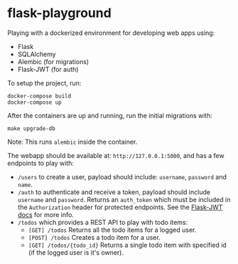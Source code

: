 # flask-playground

Playing with a dockerized environment for developing web apps using:
- Flask
- SQLAlchemy
- Alembic (for migrations)
- Flask-JWT (for auth)

To setup the project, run:

```
docker-compose build
docker-compose up
```

After the containers are up and running, run the initial migrations with:

```
make upgrade-db
```
Note: This runs `alembic` inside the container.

The webapp should be available at: `http://127.0.0.1:5000`, and has a few endpoints to play with:
- `/users` to create a user, payload should include: `username`, `password` and `name`.
- `/auth` to authenticate and receive a token, payload should include `username` and `password`. Returns an `auth_token` which must be included in the `Authorization` header for protected endpoints. See the [Flask-JWT docs](https://pythonhosted.org/Flask-JWT/) for more info.
- `/todos` which provides a REST API to play with todo items:
  - `[GET] /todos` Returns all the todo items for a logged user.
  - `[POST] /todos` Creates a todo item for a user.
  - `[GET] /todos/{todo_id}` Returns a single todo item with specified id (if the logged user is it's owner).
